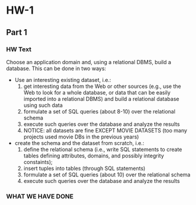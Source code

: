 # HW-1

## Part 1

### HW Text

Choose an application domain and, using a relational DBMS, build a database. This can be done in two ways:

 * Use an interesting existing dataset, i.e.:
    1. get interesting data from the Web or other sources (e.g., use the Web to look for a whole database, or data that can be easily imported into a relational DBMS) and build a relational database using such data
    2. formulate a set of SQL queries (about 8-10) over the relational schema
    3. execute such queries over the database and analyze the results
    4. NOTICE: all datasets are fine EXCEPT MOVIE DATASETS (too many projects used movie DBs in the previous years)
 * create the schema and the dataset from scratch, i.e.:
    1. define the relational schema (i.e., write SQL statements to create tables defining attributes, domains, and possibly integrity constaints);
    2. insert tuples into tables (through SQL statements)
    3. formulate a set of SQL queries (about 10) over the relational schema
    4. execute such queries over the database and analyze the results

### WHAT WE HAVE DONE










